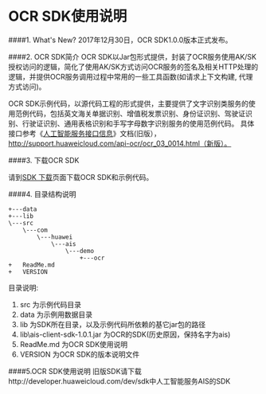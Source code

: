 ﻿OCR SDK使用说明
===

####1. What's New?
2017年12月30日，OCR SDK1.0.0版本正式发布。

####2. OCR SDK简介
OCR SDK以Jar包形式提供，封装了OCR服务使用AK/SK授权访问的逻辑，简化了使用AK/SK方式访问OCR服务的签名及相关HTTP处理的逻辑，并提供OCR服务调用过程中常用的一些工具函数(如请求上下文构建, 代理方式访问)。

OCR SDK示例代码，以源代码工程的形式提供，主要提供了文字识别类服务的使用范例代码，包括英文海关单据识别、增值税发票识别、身份证识别、驾驶证识别、行驶证识别、通用表格识别和手写字母数字识别服务的使用范例代码。
具体接口参考《[人工智能服务接口信息](http://support.huaweicloud.com/api-ais/ais_03_0014.html "人工智能服务接口信息")》文档(旧版），http://support.huaweicloud.com/api-ocr/ocr_03_0014.html（新版）。

####3. 下载OCR SDK

请到[SDK 下载](http://developer.huaweicloud.com/dev/sdk "SDK 下载")页面下载OCR SDK和示例代码。


####4. 目录结构说明

    +---data
    +---lib
    \---src
        \---com
            \---huawei
                \---ais
                    \---demo
                        +---ocr
    +   ReadMe.md
    +   VERSION
                        
目录说明:

1. src 为示例代码目录
2. data 为示例用数据目录
3. lib 为SDK所在目录，以及示例代码所依赖的基它jar包的路径
4. lib\ais-client-sdk-1.0.1.jar 为OCR的SDK(历史原因，保持名字为ais)
5. ReadMe.md 为OCR SDK使用说明
6. VERSION 为OCR SDK的版本说明文件

####5.OCR SDK使用说明
旧版SDK请下载http://developer.huaweicloud.com/dev/sdk中人工智能服务AIS的SDK